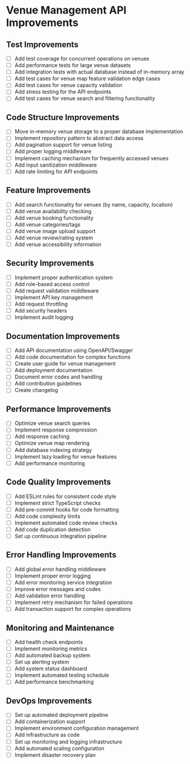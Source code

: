 # Venue Management API Improvements

## Test Improvements
- [ ] Add test coverage for concurrent operations on venues
- [ ] Add performance tests for large venue datasets
- [ ] Add integration tests with actual database instead of in-memory array
- [ ] Add test cases for venue map feature validation edge cases
- [ ] Add test cases for venue capacity validation
- [ ] Add stress testing for the API endpoints
- [ ] Add test cases for venue search and filtering functionality

## Code Structure Improvements
- [ ] Move in-memory venue storage to a proper database implementation
- [ ] Implement repository pattern to abstract data access
- [ ] Add pagination support for venue listing
- [ ] Add proper logging middleware
- [ ] Implement caching mechanism for frequently accessed venues
- [ ] Add input sanitization middleware
- [ ] Add rate limiting for API endpoints

## Feature Improvements
- [ ] Add search functionality for venues (by name, capacity, location)
- [ ] Add venue availability checking
- [ ] Add venue booking functionality
- [ ] Add venue categories/tags
- [ ] Add venue image upload support
- [ ] Add venue review/rating system
- [ ] Add venue accessibility information

## Security Improvements
- [ ] Implement proper authentication system
- [ ] Add role-based access control
- [ ] Add request validation middleware
- [ ] Implement API key management
- [ ] Add request throttling
- [ ] Add security headers
- [ ] Implement audit logging

## Documentation Improvements
- [ ] Add API documentation using OpenAPI/Swagger
- [ ] Add code documentation for complex functions
- [ ] Create user guide for venue management
- [ ] Add deployment documentation
- [ ] Document error codes and handling
- [ ] Add contribution guidelines
- [ ] Create changelog

## Performance Improvements
- [ ] Optimize venue search queries
- [ ] Implement response compression
- [ ] Add response caching
- [ ] Optimize venue map rendering
- [ ] Add database indexing strategy
- [ ] Implement lazy loading for venue features
- [ ] Add performance monitoring

## Code Quality Improvements
- [ ] Add ESLint rules for consistent code style
- [ ] Implement strict TypeScript checks
- [ ] Add pre-commit hooks for code formatting
- [ ] Add code complexity limits
- [ ] Implement automated code review checks
- [ ] Add code duplication detection
- [ ] Set up continuous integration pipeline

## Error Handling Improvements
- [ ] Add global error handling middleware
- [ ] Implement proper error logging
- [ ] Add error monitoring service integration
- [ ] Improve error messages and codes
- [ ] Add validation error handling
- [ ] Implement retry mechanism for failed operations
- [ ] Add transaction support for complex operations

## Monitoring and Maintenance
- [ ] Add health check endpoints
- [ ] Implement monitoring metrics
- [ ] Add automated backup system
- [ ] Set up alerting system
- [ ] Add system status dashboard
- [ ] Implement automated testing schedule
- [ ] Add performance benchmarking

## DevOps Improvements
- [ ] Set up automated deployment pipeline
- [ ] Add containerization support
- [ ] Implement environment configuration management
- [ ] Add infrastructure as code
- [ ] Set up monitoring and logging infrastructure
- [ ] Add automated scaling configuration
- [ ] Implement disaster recovery plan 